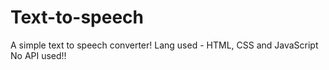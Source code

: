 # Text-to-speech
A simple text to speech converter!
Lang used - HTML, CSS and JavaScript
No API used!!
